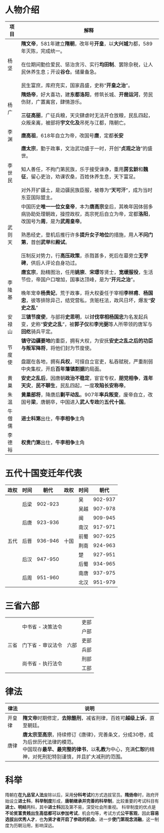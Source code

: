# 人物介绍

| 项目   | 解释                                                         |
| ------ | ------------------------------------------------------------ |
| 杨坚   | **隋文帝**，581年建立**隋朝**，改年号**开皇**，以**大兴城**为都，589年灭陈，完成统一。<br /><br />在位期间勤俭爱民、惩治贪污、实行**均田制**、罢除杂税，让人民休养生息；开设**谷仓**。储量备急。<br /><br />民生富庶，库府充实，国家昌盛，史称“**开皇之治**”。 |
| 杨广   | **隋炀帝**，好大喜功，建**东都洛阳**，修筑长城、**开凿运河**，劳民伤财，广置离宫，肆情游乐。<br /><br />**三征高丽**，广征兵粮，天灾肆虐时无法开仓放粮，民乱四起，众叛亲离，被部将**宇文化及**吊死与江都，隋朝亡。 |
| 李渊   | **唐高祖**，618年自立为帝，改国号**唐**，定都**长安**        |
| 李世民 | **唐太宗**，勤于政事，文治武功盛于一时，开创“**贞观之治**”的盛世。<br /><br />知人善任，不拘门第民族，乐于接受谏诤，重用**房玄龄**和**魏征**，留心吏治，劝课农桑，百姓休养生息，天下富足。<br /><br />对外开扩疆土，是边疆民族臣服，被尊为“**天可汗**”，成为当时东亚国际盟主。 |
| 武则天 | 中国历史**唯一一位女皇帝**，本为**唐高宗**皇后，其晚年因体弱多病协助处理朝政，操控政权，高宗死后自立为帝，定都**洛阳**，改国号为**周**，是为**武周皇帝**。<br /><br />熟悉经史，登机后推行许多**提升女子地位**的措施，用人**不问门第**，首创**武举**和**殿试**。<br /><br />压制反对势力，行**高压政策**，杀戮甚多，死后在墓旁立**无字碑**，供后人评论自身功过。 |
| 李隆基 | **唐玄宗**，励精图治，任用**姚崇**、**宋璟**等贤士，**宽缓服役**，生活节俭，帝国户口增加，国事达顶峰，是为“**开元之治**”。<br /><br />晚年宠幸**杨贵妃**，荒于政事，将大权委任于宰相**李林甫**、**杨国忠**，彼等排除异己，结党营私，贪赃枉法，政风日坏，爆发“**安史之乱**” |
| 安禄山 | **三镇节度使**，与部将**史思明**，以**讨伐宰相杨国忠**为名发起兵变，史称“**安史之乱**”，被**郭子仪**和**李光弼**等人所带领的唐军与**回纥**骑兵平定。 |
| 节度使 | **镇守边疆要地**的重臣，拥有大权，为安抚**安史之乱之后的功臣与叛军降将**，将他们封为节度使。<br /><br />盘踞在各地，拥有**兵权**，可擅自立官吏，私吞赋税，严重削弱中央集权，开启**百年藩镇割据**的局面。 |
| 黄巢   | **安史之乱后**，因唐朝**政治不稳定**，宦官专权，**朋党相争**，**连年天灾**，**民不聊生**，民乱四起，一度**攻陷长安称帝**。 |
| 朱温   | **黄巢部将**，降唐后**剿平动乱**。907年**率兵叛变**，废帝自立，改国号**梁**，唐朝卒，中国进入**武人专政**的**五代十国**。 |
| 牛僧儒 | **进士科第**出仕，**牛李相争**主角                           |
| 李德裕 | **权贵门第**出仕，**牛李相争**主角                           |

# 五代十国变迁年代表

<table class="tg">
<thead>
  <tr>
    <th class="tg-1wig">政权<br></th>
    <th class="tg-1wig">时间<br></th>
    <th class="tg-1wig">朝代</th>
    <th class="tg-1wig">政权</th>
    <th class="tg-1wig">时间<br></th>
    <th class="tg-1wig">朝代</th>
  </tr>
</thead>
<tbody>
  <tr>
    <td class="tg-nrix" rowspan="10" align="center">五代</td>
    <td class="tg-0lax" rowspan="2">后梁</td>
    <td class="tg-0lax" rowspan="2">902-923</td>
    <td class="tg-cly1" rowspan="10" align="center">十国<br></td>
    <td class="tg-0lax">吴<br></td>
    <td class="tg-0lax">902-937</td>
  </tr>
  <tr>
    <td class="tg-0lax">吴越</td>
    <td class="tg-0lax">907-978</td>
  </tr>
  <tr>
    <td class="tg-0lax" rowspan="2">后唐<br></td>
    <td class="tg-0lax" rowspan="2">923-936</td>
    <td class="tg-0lax">闽</td>
    <td class="tg-0lax">909-945</td>
  </tr>
  <tr>
    <td class="tg-0lax">南汉<br></td>
    <td class="tg-0lax">917-971</td>
  </tr>
  <tr>
    <td class="tg-0lax" rowspan="2">后晋<br></td>
    <td class="tg-0lax" rowspan="2">936-946</td>
    <td class="tg-0lax">前蜀</td>
    <td class="tg-0lax">907-925</td>
  </tr>
  <tr>
    <td class="tg-0lax">荆南<br></td>
    <td class="tg-0lax">924-963</td>
  </tr>
  <tr>
    <td class="tg-0lax" rowspan="2">后汉<br></td>
    <td class="tg-0lax" rowspan="2">947-950</td>
    <td class="tg-0lax">楚</td>
    <td class="tg-0lax">927-951</td>
  </tr>
  <tr>
    <td class="tg-0lax">后蜀<br></td>
    <td class="tg-0lax">934-965<br></td>
  </tr>
  <tr>
    <td class="tg-0lax" rowspan="2">后周<br></td>
    <td class="tg-0lax" rowspan="2">951-960</td>
    <td class="tg-0lax">南唐<br></td>
    <td class="tg-0lax">937-975</td>
  </tr>
  <tr>
    <td class="tg-0lax">北汉<br></td>
    <td class="tg-0lax">951-979</td>
  </tr>
</tbody>
</table>

# 三省六部

<table class="tg">
<tbody>
  <tr>
    <td class="tg-cly1" rowspan="6" align="center">三省<br></td>
    <td class="tg-0lax" rowspan="2">中书省 - 决策法令</td>
    <td class="tg-cly1" rowspan="6" align="center">六部<br></td>
    <td class="tg-0lax">吏部<br></td>
  </tr>
  <tr>
    <td class="tg-0lax">户部</td>
  </tr>
  <tr>
    <td class="tg-0lax" rowspan="2">门下省 - 审议法令<br></td>
    <td class="tg-0lax">吏部</td>
  </tr>
  <tr>
    <td class="tg-0lax">兵部</td>
  </tr>
  <tr>
    <td class="tg-0lax" rowspan="2">尚书省 - 执行法令<br></td>
    <td class="tg-0lax">刑部</td>
  </tr>
  <tr>
    <td class="tg-0lax">工部<br></td>
  </tr>
</thead>
</table>

# 律法

| 律法   | 说明                                                         |
| ------ | ------------------------------------------------------------ |
| 开皇律 | **隋文帝**时期修定，**去除酷刑**，减省刑律，百姓可**越级上诉**，直至朝廷。 |
| 唐律   | **唐太宗至高宗**，持续修订《唐律》，完善条文，分成30卷，成为后世历代法律的模范。<br />中国现存**最早、最完整的律书**，以**礼教**为中心，充满**仁恕**的精神，对死刑犯特别谨慎，并且扩大减刑的范围。 |

# 科举

隋朝在**在九品官人法**废除以后，采用**分科考试**的方式选拔官员。**隋炀帝**时，政府开始设立**进士科**，**科举制度**形成，**唐朝继承并完善的科举制**，比较重要的考试科目有**进士、明经**两科，其中**进士科**因及第不易，深受社会所重视。 科举制度的优点是**不论贫富贵贱出生高低都可以参加考试**，机会均等，考试方式**公平客观**，因此**容易选拔出优秀人才**，也**为贤才者开启了参政的机会**，进一步**使门第观念消融**，这一制度为历朝沿用，影响深远。